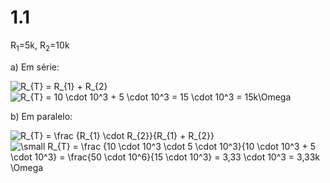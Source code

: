 # 1.1

R<sub>1</sub>=5k, R<sub>2</sub>=10k

a) Em série:

<img src="https://latex.codecogs.com/svg.latex?\fn_jvn&space;\small&space;R_{T}&space;=&space;R_{1}&space;&plus;&space;R_{2}" title="R_{T} = R_{1} + R_{2}" />
<img src="https://latex.codecogs.com/svg.latex?\fn_jvn&space;\small&space;R_{T}&space;=&space;10&space;\cdot&space;10^3&space;&plus;&space;5&space;\cdot&space;10^3&space;=&space;15&space;\cdot&space;10^3&space;=&space;15k\Omega" title="R_{T} = 10 \cdot 10^3 + 5 \cdot 10^3 = 15 \cdot 10^3 = 15k\Omega" />

b) Em paralelo:

<img src="https://latex.codecogs.com/svg.latex?\fn_jvn&space;\small&space;R_{T}&space;=&space;\frac&space;{R_{1}&space;\cdot&space;R_{2}}{R_{1}&space;&plus;&space;R_{2}}" title="R_{T} = \frac {R_{1} \cdot R_{2}}{R_{1} + R_{2}}" />
<img src="https://latex.codecogs.com/svg.latex?\fn_jvn&space;\small&space;R_{T}&space;=&space;\frac&space;{10&space;\cdot&space;10^3&space;\cdot&space;5&space;\cdot&space;10^3}{10&space;\cdot&space;10^3&space;&plus;&space;5&space;\cdot&space;10^3}&space;=&space;\frac{50&space;\cdot&space;10^6}{15&space;\cdot&space;10^3}&space;=&space;3,33&space;\cdot&space;10^3&space;=&space;3,33k&space;\Omega" title="\small R_{T} = \frac {10 \cdot 10^3 \cdot 5 \cdot 10^3}{10 \cdot 10^3 + 5 \cdot 10^3} = \frac{50 \cdot 10^6}{15 \cdot 10^3} = 3,33 \cdot 10^3 = 3,33k \Omega" />
